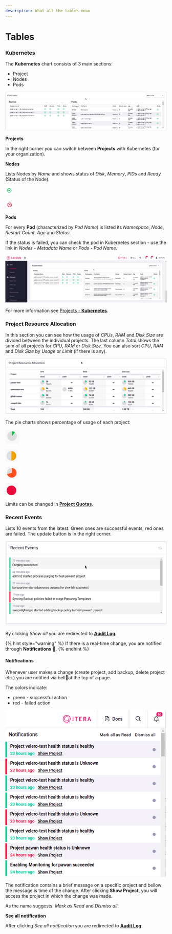 ```yaml
---
description: What all the tables mean
---
```


# Tables

### Kubernetes

The **Kubernetes** chart consists of 3 main sections:

* Project
* Nodes
* Pods

![Fig. 1: Kubernetes](<../../.gitbook/assets/k8s (1).gif>)

**Projects**

In the right corner you can switch between **Projects** with Kubernetes (for your organization).

**Nodes**

Lists Nodes by _Name_ and shows status of _Disk_, _Memory_, _PIDs_ and _Ready_ (Status of the Node).

![Status: working](../../.gitbook/assets/tick-right.png)

![Status: not working](../../.gitbook/assets/tick-wrong.png)

**Pods**

For every **Pod** (characterized by _Pod Name_) is listed its _Namespace_, _Node_, _Restart_ _Count_, _Age_ and _Status_.



If the status is failed, you can check the pod in Kubernetes section - use the link in _Nodes - Metadata Name_ or _Pods - Pod Name_.



![Fig. 2: Node/Pod failure](<../../.gitbook/assets/kubernetes--redirect (1).gif>)



For more information see [Projects - **Kubernetes**](https://itera.gitbook.io/taikun/user-guide-1/manager/projects/kubernetes).



### Project Resource Allocation

In this section you can see how the usage of _CPUs_, _RAM_ and _Disk_ _Size_ are divided between the individual projects. The last column _Total_ shows the sum of all projects for _CPU_, _RAM_ or _Disk Size_. You can also sort _CPU_, _RAM_ and _Disk Size_  by _Usage_ or _Limit_ (if there is any).

![Fig. 3: Project Resource Allocation](<../../.gitbook/assets/resource allocation.gif>)

The pie charts shows percentage of usage of each project:

![Green - small usage](../../.gitbook/assets/green.png)

![Yellow - normal usage](../../.gitbook/assets/yellow.png)

![Orange - higher usage](<../../.gitbook/assets/orange (1).png>)

![Red - full usage](../../.gitbook/assets/red.png)

Limits can be changed in [**Project Quotas**](https://itera.gitbook.io/taikun/user-guide-1/manager/project-quotas).



### Recent Events

Lists 10 events from the latest. Green ones are successful events, red ones are failed. The update button is in the right corner.

![Fig. 4: Recent Events](<../../.gitbook/assets/recent events.gif.gif>)

By clicking _Show all_ you are redirected to [**Audit Log**](https://itera.gitbook.io/taikun/user-guide-1/manager/audit-log).



{% hint style="warning" %}
If there is a real-time change, you are notified through **Notifications** :bell:.&#x20;
{% endhint %}



#### Notifications

Whenever user makes a change (create project, add backup, delete project etc.) you are notified via bell:bell:at the top of a page.

The colors indicate:

* green - successful action
* red - failed action

![Fig. 5: Notification details](../../.gitbook/assets/notification.png)

The notification contains a brief message on a specific project and bellow the message is time of the change. After clicking **Show Project**, you will access the project in which the change was made.

As the name suggests: _Mark as Read_ and _Dismiss all_.

**See all notification**

After clicking _See all notification_ you are redirected to [**Audit Log**](https://itera.gitbook.io/taikun/user-guide-1/manager/audit-log)**.**
